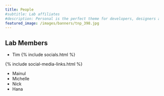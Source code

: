 ```yaml
---
title: People
#subtitle: Lab affiliates
#description: Personal is the perfect theme for developers, designers and other creatives.
featured_image: /images/banners/tnp_398.jpg
---
```


## Lab Members

* Tim
{% include socials.html %}

{% include social-media-links.html %}

* Mainul
* Michelle
* Nick
* Hana


